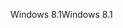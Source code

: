 <span data-ttu-id="22935-101">Windows 8.1</span><span class="sxs-lookup"><span data-stu-id="22935-101">Windows 8.1</span></span>